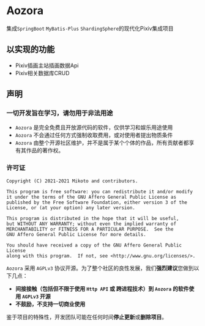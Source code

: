 # Aozora

集成`SpringBoot` `MyBatis-Plus` `ShardingSphere`的现代化Pixiv集成项目

## 以实现的功能

 - Pixiv插画主站插画数据Api
 - Pixiv相关数据库CRUD

## 声明

### 一切开发旨在学习，请勿用于非法用途

- `Aozora` 是完全免费且开放源代码的软件，仅供学习和娱乐用途使用
- `Aozora` 不会通过任何方式强制收取费用，或对使用者提出物质条件
- `Aozora` 由整个开源社区维护，并不是属于某个个体的作品，所有贡献者都享有其作品的著作权。

### 许可证

    Copyright (C) 2021-2021 Mikoto and contributors.

    This program is free software: you can redistribute it and/or modify
    it under the terms of the GNU Affero General Public License as
    published by the Free Software Foundation, either version 3 of the
    License, or (at your option) any later version.

    This program is distributed in the hope that it will be useful,
    but WITHOUT ANY WARRANTY; without even the implied warranty of
    MERCHANTABILITY or FITNESS FOR A PARTICULAR PURPOSE.  See the
    GNU Affero General Public License for more details.

    You should have received a copy of the GNU Affero General Public License
    along with this program.  If not, see <http://www.gnu.org/licenses/>.

`Aozora` 采用 `AGPLv3` 协议开源。为了整个社区的良性发展，我们**强烈建议**您做到以下几点：

- **间接接触（包括但不限于使用 `Http API` 或 跨进程技术）到 `Aozora` 的软件使用 `AGPLv3` 开源**
- **不鼓励，不支持一切商业使用**

鉴于项目的特殊性，开发团队可能在任何时间**停止更新**或**删除项目**。

